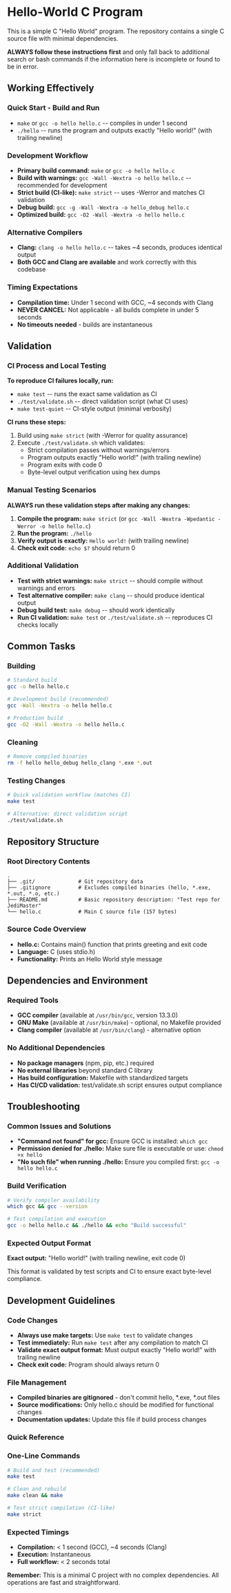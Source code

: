 # Hello-World C Program

This is a simple C "Hello World" program. The repository contains a single C source file with minimal dependencies.

**ALWAYS follow these instructions first** and only fall back to additional search or bash commands if the information here is incomplete or found to be in error.

## Working Effectively

### Quick Start - Build and Run
- `make` or `gcc -o hello hello.c` -- compiles in under 1 second
- `./hello` -- runs the program and outputs exactly "Hello world!" (with trailing newline)

### Development Workflow
- **Primary build command:** `make` or `gcc -o hello hello.c`
- **Build with warnings:** `gcc -Wall -Wextra -o hello hello.c` -- recommended for development
- **Strict build (CI-like):** `make strict` -- uses -Werror and matches CI validation
- **Debug build:** `gcc -g -Wall -Wextra -o hello_debug hello.c`
- **Optimized build:** `gcc -O2 -Wall -Wextra -o hello hello.c`

### Alternative Compilers
- **Clang:** `clang -o hello hello.c` -- takes ~4 seconds, produces identical output
- **Both GCC and Clang are available** and work correctly with this codebase

### Timing Expectations
- **Compilation time:** Under 1 second with GCC, ~4 seconds with Clang
- **NEVER CANCEL:** Not applicable - all builds complete in under 5 seconds
- **No timeouts needed** - builds are instantaneous

## Validation

### CI Process and Local Testing
**To reproduce CI failures locally, run:**
- `make test` -- runs the exact same validation as CI
- `./test/validate.sh` -- direct validation script (what CI uses)
- `make test-quiet` -- CI-style output (minimal verbosity)

**CI runs these steps:**
1. Build using `make strict` (with -Werror for quality assurance)
2. Execute `./test/validate.sh` which validates:
   - Strict compilation passes without warnings/errors
   - Program outputs exactly "Hello world!" (with trailing newline)
   - Program exits with code 0
   - Byte-level output verification using hex dumps

### Manual Testing Scenarios
**ALWAYS run these validation steps after making any changes:**
1. **Compile the program:** `make strict` (or `gcc -Wall -Wextra -Wpedantic -Werror -o hello hello.c`)
2. **Run the program:** `./hello`
3. **Verify output is exactly:** `Hello world!` (with trailing newline)
4. **Check exit code:** `echo $?` should return 0

### Additional Validation
- **Test with strict warnings:** `make strict` -- should compile without warnings and errors
- **Test alternative compiler:** `make clang` -- should produce identical output
- **Debug build test:** `make debug` -- should work identically
- **Run CI validation:** `make test` or `./test/validate.sh` -- reproduces CI checks locally

## Common Tasks

### Building
```bash
# Standard build
gcc -o hello hello.c

# Development build (recommended)
gcc -Wall -Wextra -o hello hello.c

# Production build
gcc -O2 -Wall -Wextra -o hello hello.c
```

### Cleaning
```bash
# Remove compiled binaries
rm -f hello hello_debug hello_clang *.exe *.out
```

### Testing Changes
```bash
# Quick validation workflow (matches CI)
make test

# Alternative: direct validation script
./test/validate.sh
```

## Repository Structure

### Root Directory Contents
```
.
├── .git/              # Git repository data
├── .gitignore         # Excludes compiled binaries (hello, *.exe, *.out, *.o, etc.)
├── README.md          # Basic repository description: "Test repo for JediMaster"
└── hello.c            # Main C source file (157 bytes)
```

### Source Code Overview
- **hello.c:** Contains main() function that prints greeting and exit code
- **Language:** C (uses stdio.h)
- **Functionality:** Prints an Hello World style message

## Dependencies and Environment

### Required Tools
- **GCC compiler** (available at `/usr/bin/gcc`, version 13.3.0)
- **GNU Make** (available at `/usr/bin/make`) - optional, no Makefile provided
- **Clang compiler** (available at `/usr/bin/clang`) - alternative option

### No Additional Dependencies
- **No package managers** (npm, pip, etc.) required
- **No external libraries** beyond standard C library
- **Has build configuration:** Makefile with standardized targets
- **Has CI/CD validation:** test/validate.sh script ensures output compliance

## Troubleshooting

### Common Issues and Solutions
- **"Command not found" for gcc:** Ensure GCC is installed: `which gcc`
- **Permission denied for ./hello:** Make sure file is executable or use: `chmod +x hello`
- **"No such file" when running ./hello:** Ensure you compiled first: `gcc -o hello hello.c`

### Build Verification
```bash
# Verify compiler availability
which gcc && gcc --version

# Test compilation and execution
gcc -o hello hello.c && ./hello && echo "Build successful"
```

### Expected Output Format
**Exact output:** "Hello world!" (with trailing newline, exit code 0)

This format is validated by test scripts and CI to ensure exact byte-level compliance.

## Development Guidelines

### Code Changes
- **Always use make targets:** Use `make test` to validate changes
- **Test immediately:** Run `make test` after any compilation to match CI
- **Validate exact output format:** Must output exactly "Hello world!" with trailing newline
- **Check exit code:** Program should always return 0

### File Management
- **Compiled binaries are gitignored** - don't commit hello, *.exe, *.out files
- **Source modifications:** Only hello.c should be modified for functional changes
- **Documentation updates:** Update this file if build process changes

### Quick Reference

### One-Line Commands
```bash
# Build and test (recommended)
make test

# Clean and rebuild
make clean && make

# Test strict compilation (CI-like)
make strict
```

### Expected Timings
- **Compilation:** < 1 second (GCC), ~4 seconds (Clang)
- **Execution:** Instantaneous
- **Full workflow:** < 2 seconds total

**Remember:** This is a minimal C project with no complex dependencies. All operations are fast and straightforward.
